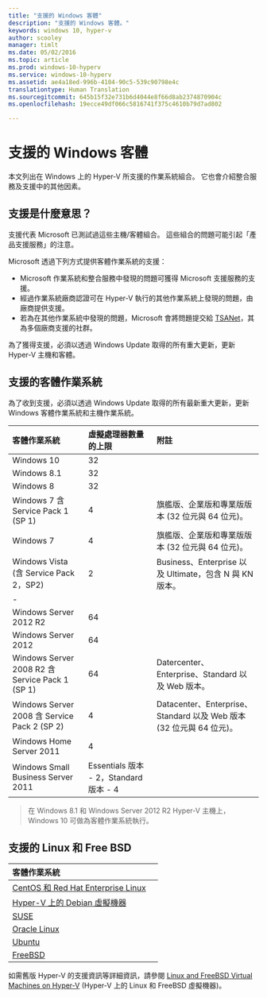 ```yaml
---
title: "支援的 Windows 客體"
description: "支援的 Windows 客體。"
keywords: windows 10, hyper-v
author: scooley
manager: timlt
ms.date: 05/02/2016
ms.topic: article
ms.prod: windows-10-hyperv
ms.service: windows-10-hyperv
ms.assetid: ae4a18ed-996b-4104-90c5-539c90798e4c
translationtype: Human Translation
ms.sourcegitcommit: 645b15f32e731b6d4044e8f66d8ab2374870904c
ms.openlocfilehash: 19ecce49df066c5816741f375c4610b79d7ad802

---
```


# 支援的 Windows 客體 

本文列出在 Windows 上的 Hyper-V 所支援的作業系統組合。  它也會介紹整合服務及支援中的其他因素。

## 支援是什麼意思？ 
支援代表 Microsoft 已測試過這些主機/客體組合。  這些組合的問題可能引起「產品支援服務」的注意。
 
Microsoft 透過下列方式提供客體作業系統的支援：
* Microsoft 作業系統和整合服務中發現的問題可獲得 Microsoft 支援服務的支援。
* 經過作業系統廠商認證可在 Hyper-V 執行的其他作業系統上發現的問題，由廠商提供支援。
* 若為在其他作業系統中發現的問題，Microsoft 會將問題提交給 [TSANet](http://www.tsanet.org/)，其為多個廠商支援的社群。

為了獲得支援，必須以透過 Windows Update 取得的所有重大更新，更新 Hyper-V 主機和客體。

## 支援的客體作業系統

為了收到支援，必須以透過 Windows Update 取得的所有最新重大更新，更新 Windows 客體作業系統和主機作業系統。

| 客體作業系統 |  虛擬處理器數量的上限 | 附註 | 
|:-----|:-----|:-----|
| Windows 10 | 32 | |
| Windows 8.1 | 32 | |
| Windows 8 | 32 |  |
| Windows 7 含 Service Pack 1 (SP 1) | 4 | 旗艦版、企業版和專業版版本 (32 位元與 64 位元)。 |
| Windows 7 | 4 | 旗艦版、企業版和專業版版本 (32 位元與 64 位元)。 |
| Windows Vista (含 Service Pack 2，SP2) | 2 | Business、Enterprise 以及 Ultimate，包含 N 與 KN 版本。 | 
| - | | |
| Windows Server 2012 R2 | 64 | |
| Windows Server 2012 | 64 | |
| Windows Server 2008 R2 含 Service Pack 1 (SP 1) | 64 | Datercenter、Enterprise、Standard 以及 Web 版本。 |
| Windows Server 2008 含 Service Pack 2 (SP 2) | 4 | Datacenter、Enterprise、Standard 以及 Web 版本 (32 位元與 64 位元)。 |
| Windows Home Server 2011 | 4 | |
| Windows Small Business Server 2011 | Essentials 版本 - 2，Standard 版本 - 4 | |
  
 > 在 Windows 8.1 和 Windows Server 2012 R2 Hyper-V 主機上，Windows 10 可做為客體作業系統執行。

## 支援的 Linux 和 Free BSD

| 客體作業系統 |  |
|:-----|:------|
| [CentOS 和 Red Hat Enterprise Linux ](https://technet.microsoft.com/library/dn531026.aspx) | |
| [Hyper-V 上的 Debian 虛擬機器](https://technet.microsoft.com/library/dn614985.aspx) | |
| [SUSE](https://technet.microsoft.com/en-us/library/dn531027.aspx) | |
| [Oracle Linux](https://technet.microsoft.com/en-us/library/dn609828.aspx)  | |
| [Ubuntu](https://technet.microsoft.com/en-us/library/dn531029.aspx) | |
| [FreeBSD](https://technet.microsoft.com/library/dn848318.aspx) | |

如需舊版 Hyper-V 的支援資訊等詳細資訊，請參閱 [Linux and FreeBSD Virtual Machines on Hyper-V](https://technet.microsoft.com/library/dn531030.aspx) (Hyper-V 上的 Linux 和 FreeBSD 虛擬機器)。



<!--HONumber=Jun16_HO4-->


